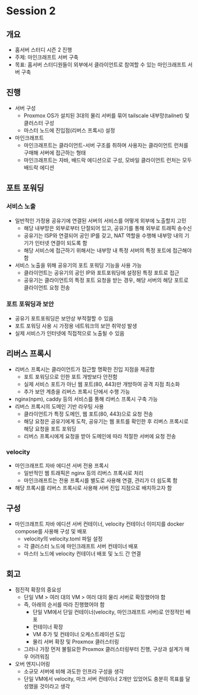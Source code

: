 # Session 2

## 개요

- 홈서버 스터디 시즌 2 진행
- 주제: 마인크래프트 서버 구축
- 목표: 홈서버 스터디원들이 외부에서 클라이언트로 참여할 수 있는 마인크래프트 서버 구축

## 진행

- 서버 구성
  - Proxmox OS가 설치된 3대의 물리 서버를 묶어 tailscale 내부망(tailnet) 및 클러스터 구성
  - 마스터 노드에 진입점(리버스 프록시) 설정
- 마인크래프트
  - 마인크래프트는 클라이언트-서버 구조를 취하며 사용자는 클라이언트 런처를 구매해 서버에 접근하는 형태
  - 마인크래프트는 자바, 배드락 에디션으로 구성, 모바일 클라이언트 런처는 모두 배드락 에디션

## 포트 포워딩

### 서비스 노출

- 일반적인 가정용 공유기에 연결된 서버의 서비스를 어떻게 외부에 노출할지 고민
  - 해당 내부망은 외부로부터 단절되어 있고, 공유기를 통해 외부로 트래픽 송수신
  - 공유기는 ISP와 연결되어 공인 IP를 갖고, NAT 역할을 수행해 내부망 내의 기기가 인터넷 연결이 되도록 함
  - 해당 서비스에 접근하기 위해서는 내부망 내 특정 서버의 특정 포트에 접근해야 함
- 서비스 노출을 위해 공유기의 포트 포워딩 기능을 사용 가능
  - 클라이언트는 공유기의 공인 IP와 포트포워딩에 설정된 특정 포트로 접근
  - 공유기는 클라이언트의 특정 포트 요청을 받는 경우, 해당 서버의 해당 포트로 클라이언트 요청 전송

### 포트 포워딩과 보안

- 공유기 포트포워딩은 보안상 부적절할 수 있음
- 포트 포워딩 사용 시 가정용 네트워크의 보안 취약성 발생
- 실제 서비스가 인터넷에 직접적으로 노출될 수 있음

## 리버스 프록시

- 리버스 프록시는 클라이언트가 접근할 명확한 진입 지점을 제공함
  - 포트 포워딩으로 인한 포트 개방보다 안전함
  - 실제 서비스 포트가 아닌 웹 포트(80, 443)만 개방하여 공격 지점 최소화
  - 추가 보안 계층을 리버스 프록시 단에서 수행 가능
- nginx(npm), caddy 등의 서비스를 통해 리버스 프록시 구축 가능
- 리버스 프록시의 도메인 기반 라우팅 사용
  - 클라이언트가 특정 도메인, 웹 포트(80, 443)으로 요청 전송
  - 해당 요청은 공유기에게 도착, 공유기는 웹 포트를 확인한 후 리버스 프록시로 해당 요청을 포트 포워딩
  - 리버스 프록시에게 요청을 받아 도메인에 따라 적절한 서버에 요청 전송

### velocity

- 마인크래프트 자바 에디션 서버 전용 프록시
  - 일반적인 웹 트래픽은 nginx 등의 리버스 프록시로 처리
  - 마인크래프트는 전용 프록시를 별도로 사용해 연결, 관리가 더 쉽도록 함
- 해당 프록시를 리버스 프록시로 사용해 서버 진입 지점으로 배치하고자 함

## 구성

- 마인크래프트 자바 에디션 서버 컨테이너, velocity 컨테이너 이미지를 docker compose를 사용해 구성 및 배포
  - velocity의 velocity.toml 파일 설정
  - 각 클러스터 노드에 마인크래프트 서버 컨테이너 배포
  - 마스터 노드에 velocity 컨테이너 배포 및 노드 간 연결

## 회고

- 점진적 확장의 중요성
  - 단일 VM > 여러 대의 VM > 여러 대의 물리 서버로 확장했어야 함
  - 즉, 아래의 순서를 따라 진행했어야 함
    - 단일 VM에서 단일 컨테이너(velocity, 마인크래프트 서버)로 안정적인 배포
    - 컨테이너 확장
    - VM 추가 및 컨테이너 오케스트레이션 도입
    - 물리 서버 확장 및 Proxmox 클러스터링
  - 그러나 가장 먼저 불필요한 Proxmox 클러스터링부터 진행, 구상과 설계가 매우 어려워짐
- 오버 엔지니어링
  - 소규모 서버에 비해 과도한 인프라 구성을 생각
  - 단일 VM에서 velocity, 마크 서버 컨테이너 2개만 있었어도 충분히 목표를 달성했을 것이라고 생각
